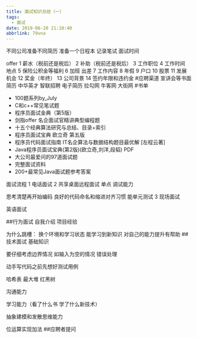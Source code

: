 ```yaml
---
title: 面试知识总结（一）
tags:
  - 面试
date: 2019-06-20 21:10:40
abbrlink: 79vna
---
```

不同公司准备不同简历 
准备一个日程本 记录笔试 面试时间

offer
1 薪水（税前还是税后）
2 补助（税前还是税后）
3 工作职位
4 工作时间 地点
5 保险公积金等福利
6 加班 出差
7 工作内容
8 年假
9 户口
10 股票
11 发展机会 
12 奖金（年终）
13 公司背景
14 签约年限和违约金
#应聘渠道
宣讲会等书面简历
中华英才  智联招聘 电子简历
拉勾网 牛客网 大街网
#书单
- 100题系列by_July
- C和c++常见笔试题
- 程序员面试金典（第5版）
- 剑指offer 名企面试官精讲典型编程题
- 十五个经典算法研究与总结、目录+索引
- 程序员面试宝典 欧立奇 第五版
- 程序员代码面试指南  IT名企算法与数据结构题目最优解 [左程云著]
- Java程序员面试宝典(第2版)(欧立奇,刘洋,段韬)  PDF 
- 大公司最爱问的97道面试题
- 完整面试资料
- 200+最常见Java面试题参考答案

面试流程
1 电话面试
2 共享桌面远程面试
单点  调试能力

思考清楚再开始编码
良好的代码命名和缩进对齐习惯
能单元测试
3 现场面试

英语面试

##行为面试
自我介绍
项目经验

为什么跳槽： 换个环境和学习状态  能学习到新知识 对自己的能力提升有帮助
##技术面试
基础知识

要仔细考虑边界情况 如输入为空的情况
错误处理

动手写代码之前先想好测试用例

哈希表 最大堆  红黑树

沟通能力

学习能力（看了什么书  学了什么新技术）

抽象建模和发散思维能力

位运算实现加法
##应聘者提问









